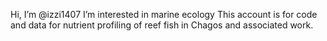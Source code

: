 Hi, I’m @izzi1407
I’m interested in marine ecology
This account is for code and data for nutrient profiling of reef fish in Chagos and associated work.
